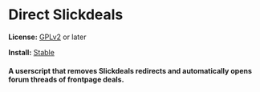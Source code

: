 # Direct Slickdeals
**License:** [GPLv2](http://www.gnu.org/licenses/old-licenses/gpl-2.0.html) or later

**Install:** [Stable](https://cdn.rawgit.com/zanetu/userscripts/v1.0/direct_slickdeals/direct_slickdeals.user.js)

#### A userscript that removes Slickdeals redirects and automatically opens forum threads of frontpage deals. 